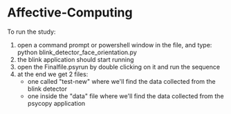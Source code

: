 # Affective-Computing

To run the study:

1. open a command prompt or powershell window in the file, and type: python blink_detector_face_orientation.py
2. the blink application should start running
3. open the Finalfile.psyrun by double clicking on it and run the sequence
4. at the end we get 2 files:
     - one called "test-new" where we'll find the data collected from the blink detector
     - one inside the "data" file where we'll find the data collected from the psycopy application
       
